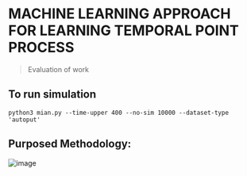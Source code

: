 # MACHINE LEARNING APPROACH FOR LEARNING TEMPORAL POINT PROCESS
> Evaluation of work

## To run simulation 

```terminal
python3 mian.py --time-upper 400 --no-sim 10000 --dataset-type 'autoput'
```

## __Purposed Methodology:__

![image](https://user-images.githubusercontent.com/64646644/142767166-df20ec70-ad64-48f6-8928-9180a05a712a.png)